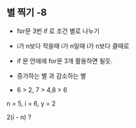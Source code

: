 ## 별 찍기 -8

- for문 3번 if 로 조건 별로 나누기
- i가 n보다 작을때 i가 n일때 i가 n보다 클때로

- if 문 안에에 for문 3개 활용하면 될듯.
- 증가하는 별 과  감소하는 별 

- 6 > 2, 7 > 4,8 > 6
 
 n = 5, i = 6, y = 2

 2(i - n) ?
